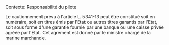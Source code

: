 Contexte: Responsabilité du pilote

Le cautionnement prévu à l'article L. 5341-13 peut être constitué soit en numéraire, soit en titres émis par l'Etat ou autres titres garantis par l'Etat, soit sous forme d'une garantie fournie par une banque ou une caisse privée agréée par l'Etat. Cet agrément est donné par le ministre chargé de la marine marchande.